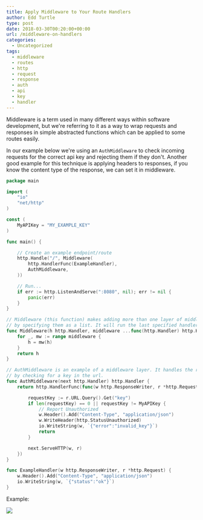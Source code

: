 ```yaml
---
title: Apply Middleware to Your Route Handlers
author: Edd Turtle
type: post
date: 2018-03-30T00:20:00+00:00
url: /middleware-on-handlers
categories:
  - Uncategorized
tags:
  - middleware
  - routes
  - http
  - request
  - response
  - auth
  - api
  - key
  - handler
---
```


Middleware is a term used in many different ways within software development, but we're referring to it as a way to wrap requests and responses in simple abstracted functions which can be applied to some routes easily.

In our example below we're using an `AuthMiddleware` to check incoming requests for the correct api key and rejecting them if they don't. Another good example for this technique is applying headers to responses, if you know the content type of the response, we can set it in middleware.

```go
package main

import (
    "io"
    "net/http"
)

const (
    MyAPIKey = "MY_EXAMPLE_KEY"
)

func main() {

    // Create an example endpoint/route
    http.Handle("/", Middleware(
        http.HandlerFunc(ExampleHandler),
        AuthMiddleware,
    ))

    // Run...
    if err := http.ListenAndServe(":8080", nil); err != nil {
        panic(err)
    }
}

// Middleware (this function) makes adding more than one layer of middleware easy
// by specifying them as a list. It will run the last specified handler first.
func Middleware(h http.Handler, middleware ...func(http.Handler) http.Handler) http.Handler {
    for _, mw := range middleware {
        h = mw(h)
    }
    return h
}

// AuthMiddleware is an example of a middleware layer. It handles the request authorization
// by checking for a key in the url.
func AuthMiddleware(next http.Handler) http.Handler {
    return http.HandlerFunc(func(w http.ResponseWriter, r *http.Request) {

        requestKey := r.URL.Query().Get("key")
        if len(requestKey) == 0 || requestKey != MyAPIKey {
            // Report Unauthorized
            w.Header().Add("Content-Type", "application/json")
            w.WriteHeader(http.StatusUnauthorized)
            io.WriteString(w, `{"error":"invalid_key"}`)
            return
        }

        next.ServeHTTP(w, r)
    })
}

func ExampleHandler(w http.ResponseWriter, r *http.Request) {
    w.Header().Add("Content-Type", "application/json")
    io.WriteString(w, `{"status":"ok"}`)
}
```

Example:

![](/img/2018/middleware-auth.png)

